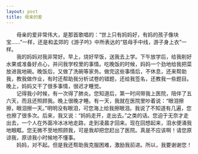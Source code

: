 ```yaml
---
layout: post
title: 母亲的爱
---
```



　　母亲的爱非常伟大，是那首歌唱的：“世上只有妈妈好，有妈的孩子像块宝……”一样，还是和孟郊的《游子吟》中所表达的“慈母手中线，游子身上衣”一样。  
　　我的妈妈对我非常好。早上，烧好早饭，送我去上学。下午放学后，给我削好水果或准备好点心，并问我学校里的事情。吃晚饭的时候，妈妈一个劲地给我把菜放进我地碗。晚饭后，又做了洗碗等家务。做完这些事情后，不休息，还来帮助我，教我做作业，有时还帮助我分析试卷的错题，还给我签名，还教我一些题目。晚上，妈妈又干了很多事情，很迟才睡觉。  
　　记得我小时候，有一次得了肺炎。您知道后，第一时间带我上医院，陪伴了五六天，而且还照顾我。晚上很晚才睡。有一天，我就在医院里吵着说：“眼泪擦擦，眼泪擦一天。”明明没有眼泪，可您海上给我擦眼泪。我说了不知道有几遍，您也擦了很多次。后来，我又说：“妈妈走开，走出去。”之类的话。您迫于无奈才走出去，一个人在外面冷冰冰地走路，走到凌晨才回来。现在回想起来，泪水便涌我地眼眶。您无微不至地照顾我，可是我却把您赶出了医院。真是不应该啊！请您原谅我，原谅我小时候地不懂事。  
　　妈妈，对不起。但是我还帮助我克服困难，激励我前进。所以，我要谢谢您！  

